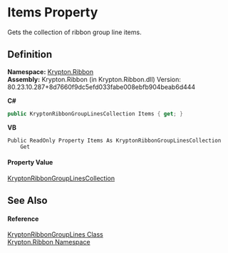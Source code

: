 # Items Property


Gets the collection of ribbon group line items.



## Definition
**Namespace:** <a href="1e9bc734-cff9-e9b8-f013-94cdac669794.md">Krypton.Ribbon</a>  
**Assembly:** Krypton.Ribbon (in Krypton.Ribbon.dll) Version: 80.23.10.287+8d7660f9dc5efd033fabe008ebfb904beab6d444

**C#**
``` C#
public KryptonRibbonGroupLinesCollection Items { get; }
```
**VB**
``` VB
Public ReadOnly Property Items As KryptonRibbonGroupLinesCollection
	Get
```



#### Property Value
<a href="f50e59d8-8cc7-93e9-492f-ea672a33d0e5.md">KryptonRibbonGroupLinesCollection</a>

## See Also


#### Reference
<a href="6994b59a-c2c4-05d8-de57-35da83b5fafd.md">KryptonRibbonGroupLines Class</a>  
<a href="1e9bc734-cff9-e9b8-f013-94cdac669794.md">Krypton.Ribbon Namespace</a>  
